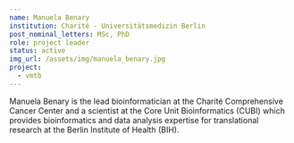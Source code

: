 ```yaml
---
name: Manuela Benary
institution: Charité - Universitätsmedizin Berlin
post_nominal_letters: MSc, PhD
role: project leader
status: active
img_url: /assets/img/manuela_benary.jpg
project:
  - vmtb
---
```

Manuela Benary is the lead bioinformatician at the Charité Comprehensive Cancer Center and a scientist at the Core Unit Bioinformatics (CUBI) which provides bioinformatics and data analysis expertise for translational research at the Berlin Institute of Health (BIH).
